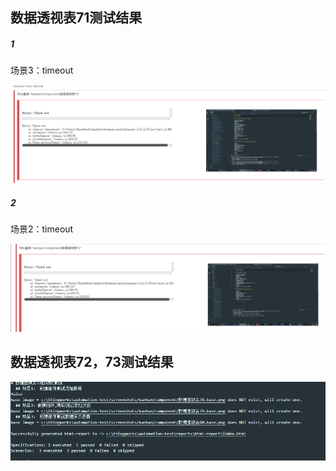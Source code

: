 ## 数据透视表71测试结果

##### 1

场景3：timeout

![image-20201208113130929](error.assets/image-20201208113130929.png)

##### 2

场景2：timeout

![image-20201208113959348](error.assets/image-20201208113959348.png)



## 数据透视表72，73测试结果

![image-20201208115450950](error.assets/image-20201208115450950.png)